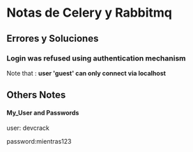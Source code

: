 # Notas de Celery y Rabbitmq

## Errores y Soluciones 

### Login was refused using authentication mechanism
Note that : **user 'guest' can only connect via localhost**

## Others Notes

#### My_User and Passwords

user: devcrack

password:mientras123